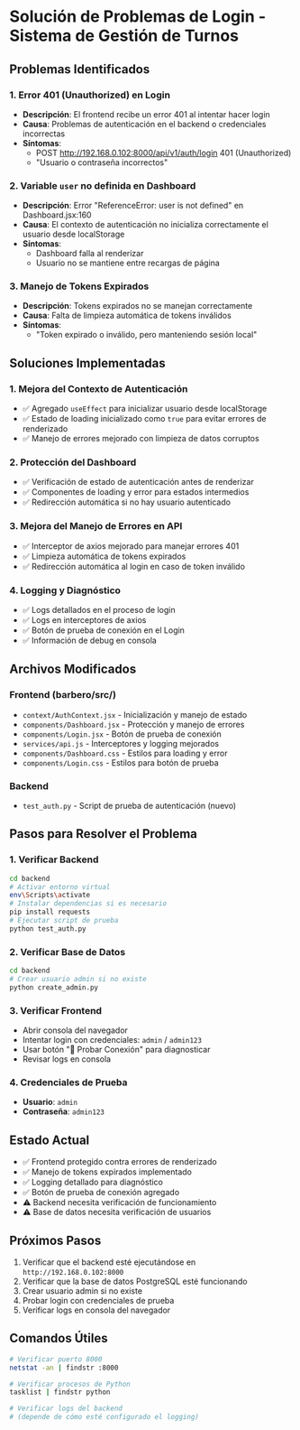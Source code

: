 # Solución de Problemas de Login - Sistema de Gestión de Turnos

## Problemas Identificados

### 1. Error 401 (Unauthorized) en Login
- **Descripción**: El frontend recibe un error 401 al intentar hacer login
- **Causa**: Problemas de autenticación en el backend o credenciales incorrectas
- **Síntomas**: 
  - POST http://192.168.0.102:8000/api/v1/auth/login 401 (Unauthorized)
  - "Usuario o contraseña incorrectos"

### 2. Variable `user` no definida en Dashboard
- **Descripción**: Error "ReferenceError: user is not defined" en Dashboard.jsx:160
- **Causa**: El contexto de autenticación no inicializa correctamente el usuario desde localStorage
- **Síntomas**: 
  - Dashboard falla al renderizar
  - Usuario no se mantiene entre recargas de página

### 3. Manejo de Tokens Expirados
- **Descripción**: Tokens expirados no se manejan correctamente
- **Causa**: Falta de limpieza automática de tokens inválidos
- **Síntomas**: 
  - "Token expirado o inválido, pero manteniendo sesión local"

## Soluciones Implementadas

### 1. Mejora del Contexto de Autenticación
- ✅ Agregado `useEffect` para inicializar usuario desde localStorage
- ✅ Estado de loading inicializado como `true` para evitar errores de renderizado
- ✅ Manejo de errores mejorado con limpieza de datos corruptos

### 2. Protección del Dashboard
- ✅ Verificación de estado de autenticación antes de renderizar
- ✅ Componentes de loading y error para estados intermedios
- ✅ Redirección automática si no hay usuario autenticado

### 3. Mejora del Manejo de Errores en API
- ✅ Interceptor de axios mejorado para manejar errores 401
- ✅ Limpieza automática de tokens expirados
- ✅ Redirección automática al login en caso de token inválido

### 4. Logging y Diagnóstico
- ✅ Logs detallados en el proceso de login
- ✅ Logs en interceptores de axios
- ✅ Botón de prueba de conexión en el Login
- ✅ Información de debug en consola

## Archivos Modificados

### Frontend (barbero/src/)
- `context/AuthContext.jsx` - Inicialización y manejo de estado
- `components/Dashboard.jsx` - Protección y manejo de errores
- `components/Login.jsx` - Botón de prueba de conexión
- `services/api.js` - Interceptores y logging mejorados
- `components/Dashboard.css` - Estilos para loading y error
- `components/Login.css` - Estilos para botón de prueba

### Backend
- `test_auth.py` - Script de prueba de autenticación (nuevo)

## Pasos para Resolver el Problema

### 1. Verificar Backend
```bash
cd backend
# Activar entorno virtual
env\Scripts\activate
# Instalar dependencias si es necesario
pip install requests
# Ejecutar script de prueba
python test_auth.py
```

### 2. Verificar Base de Datos
```bash
cd backend
# Crear usuario admin si no existe
python create_admin.py
```

### 3. Verificar Frontend
- Abrir consola del navegador
- Intentar login con credenciales: `admin` / `admin123`
- Usar botón "🧪 Probar Conexión" para diagnosticar
- Revisar logs en consola

### 4. Credenciales de Prueba
- **Usuario**: `admin`
- **Contraseña**: `admin123`

## Estado Actual
- ✅ Frontend protegido contra errores de renderizado
- ✅ Manejo de tokens expirados implementado
- ✅ Logging detallado para diagnóstico
- ✅ Botón de prueba de conexión agregado
- ⚠️ Backend necesita verificación de funcionamiento
- ⚠️ Base de datos necesita verificación de usuarios

## Próximos Pasos
1. Verificar que el backend esté ejecutándose en `http://192.168.0.102:8000`
2. Verificar que la base de datos PostgreSQL esté funcionando
3. Crear usuario admin si no existe
4. Probar login con credenciales de prueba
5. Verificar logs en consola del navegador

## Comandos Útiles
```bash
# Verificar puerto 8000
netstat -an | findstr :8000

# Verificar procesos de Python
tasklist | findstr python

# Verificar logs del backend
# (depende de cómo esté configurado el logging)
```
